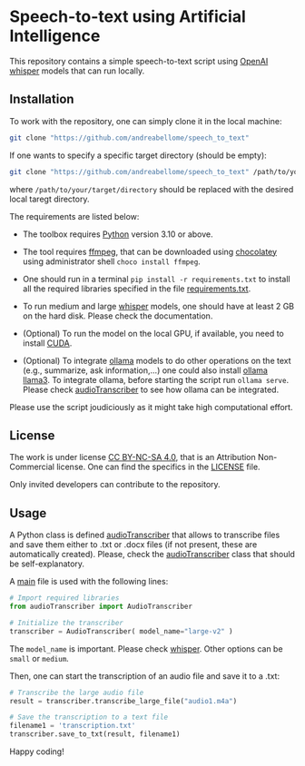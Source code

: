# Speech-to-text using Artificial Intelligence

This repository contains a simple speech-to-text script using [OpenAI whisper](https://github.com/openai/whisper) models that can run locally.

## Installation

To work with the repository, one can simply clone it in the local machine:

```bash
git clone "https://github.com/andreabellome/speech_to_text"
```

If one wants to specify a specific target directory (should be empty):

```bash
git clone "https://github.com/andreabellome/speech_to_text" /path/to/your/target/directory
```

where `/path/to/your/target/directory` should be replaced with the desired local taregt directory.

The requirements are listed below:

- The toolbox requires [Python](https://www.python.org/downloads/) version 3.10 or above.

- The tool requires [ffmpeg](https://ffmpeg.org/), that can be downloaded using [chocolatey](https://chocolatey.org/) using administrator shell ```choco install ffmpeg```.

- One should run in a terminal ```pip install -r requirements.txt``` to install all the required libraries specified in the file [requirements.txt](requirements.txt).

- To run medium and large [whisper](https://github.com/openai/whisper) models, one should have at least 2 GB on the hard disk. Please check the documentation.

- (Optional) To run the model on the local GPU, if available, you need to install [CUDA](https://developer.nvidia.com/cuda-downloads).

- (Optional) To integrate [ollama](https://ollama.com/) models to do other operations on the text (e.g., summarize, ask information,...) one could also install [ollama llama3](https://ollama.com/). To integrate ollama, before starting the script run ```ollama serve```. Please check [audioTranscriber](audioTranscriber.py) to see how ollama can be integrated.

Please use the script joudiciously as it might take high computational effort.

## License

The work is under license [CC BY-NC-SA 4.0](https://creativecommons.org/licenses/by-nc/4.0/), that is an Attribution Non-Commercial license. One can find the specifics in the [LICENSE](/LICENSE) file.

Only invited developers can contribute to the repository.

## Usage

A Python class is defined [audioTranscriber](audioTranscriber.py) that allows to transcribe files and save them either to .txt or .docx files (if not present, these are automatically created). Please, check the [audioTranscriber](audioTranscriber.py) class that should be self-explanatory.

A [main](main.py) file is used with the following lines:

```python
# Import required libraries
from audioTranscriber import AudioTranscriber

# Initialize the transcriber
transcriber = AudioTranscriber( model_name="large-v2" )
```

The ```model_name``` is important. Please check [whisper](https://github.com/openai/whisper). Other options can be ```small``` or ```medium```.

Then, one can start the transcription of an audio file and save it to a .txt:

```python
# Transcribe the large audio file
result = transcriber.transcribe_large_file("audio1.m4a")

# Save the transcription to a text file
filename1 = 'transcription.txt'
transcriber.save_to_txt(result, filename1)
```

Happy coding!
